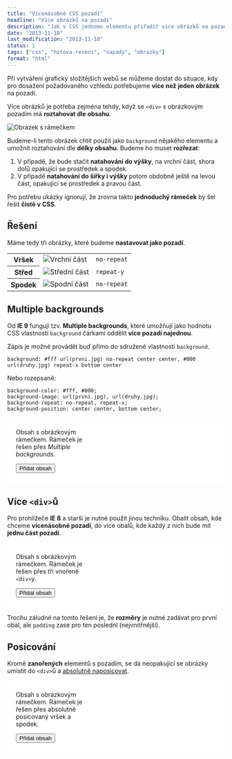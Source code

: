 ```yaml
---
title: "Vícenásobné CSS pozadí"
headline: "Více obrázků na pozadí"
description: "Jak v CSS jednomu elementu přiřadit více obrázků na pozadí."
date: "2013-11-18"
last_modification: "2013-11-18"
status: 1
tags: ["css", "hotova-reseni", "napady", "obrazky"]
format: "html"
---
```


<p>Při vytváření graficky složitějších webů se můžeme dostat do situace, kdy pro dosažení požadovaného vzhledu potřebujeme <b>více než jeden obrázek</b> na pozadí.</p>

<p>Více obrázků je potřeba zejména tehdy, když se <code>&lt;div></code> s obrázkovým pozadím má <b>roztahovat dle obsahu</b>.</p>

<p><img src="/files/vice-obrazku/ramecek.png" alt="Obrázek s rámečkem" class="border"></p>

<p>Budeme-li tento obrázek chtít použít jako <code>background</code> nějakého elementu a umožnit roztahování dle <b>délky obsahu</b>. Budeme ho muset <b>rozřezat</b>:</p>

<ol>
  <li>V případě, že bude stačit <b>natahování do výšky</b>, na vrchní část, shora dolů opakující se prostředek a spodek.</li>
  <li>V případě <b>natahování do šířky i výšky</b> potom obdobně ještě na levou část, opakující se prostředek a pravou část.</li>
</ol>

<p>Pro potřebu ukázky ignoruji, že zrovna takto <b>jednoduchý rámeček</b> by šel řešit <b>čistě v CSS</b>.</p>

<h2 id="reseni">Řešení</h2>
<p>Máme tedy tři obrázky, které budeme <b>nastavovat jako pozadí</b>.</p>
<table>
  <tr>
    <th>Vršek</th>
    <td><img src="/files/vice-obrazku/ramecek-vrsek.png" alt="Vrchní část"></td>
    <td><code>no-repeat</code></td>
  </tr>
  <tr>
    <th>Střed</th>
    <td><img src="/files/vice-obrazku/ramecek-stred.png" alt="Střední část"></td>
    <td><code>repeat-y</code></td>
  </tr>  
  <tr>
    <th>Spodek</th>
    <td><img src="/files/vice-obrazku/ramecek-spodek.png" alt="Spodní část"></td>
    <td><code>no-repeat</code></td>
  </tr>
</table>

<h2 id="multiple-backgrounds">Multiple backgrounds</h2>
<p>Od <b>IE 9</b> fungují tzv. <b>Multiple backgrounds</b>, které umožňují jako hodnotu CSS vlastnosti <code>background</code> čárkami oddělit <b>více pozadí najednou</b>.</p>

<p>Zápis je možné provádět buď přímo do sdružené vlastnosti <code>background</code>.</p>
<pre><code>background: #fff url(prvni.jpg) no-repeat center center, #000 url(druhy.jpg) repeat-x bottom center</code></pre>

<p>Nebo rozepsaně:</p>
<pre><code>background-color: #fff, #000;
background-image: url(prvni.jpg), url(druhy.jpg);
background-repeat: no-repeat, repeat-x;
background-position: center center, bottom center;
</code></pre>

<div class="live" style="background: #fff">
  <style>
    .ramecek {width: 160px; padding: 10px 20px; 
      background: 
        url(/files/vice-obrazku/ramecek-vrsek.png) no-repeat left top, 
        url(/files/vice-obrazku/ramecek-spodek.png) no-repeat left bottom, 
        url(/files/vice-obrazku/ramecek-stred.png) repeat-y}
  </style>
  <div class="ramecek">
    <p>Obsah s obrázkovým rámečkem. Rámeček je řešen přes <i>Multiple backgrounds</i>.</p>
    <p><button onclick="this.parentNode.parentNode.appendChild(this.parentNode.parentNode.getElementsByTagName('p')[0].cloneNode(true))">Přidat obsah</button></p>
  </div>
</div>

<h2 id="vice-divu">Více <code>&lt;div></code>ů</h2>
<p>Pro prohlížeče <b>IE 8</b> a starší je nutné použít jinou techniku. Obalit obsah, kde chceme <b>vícenásobné pozadí</b>, do více obalů, kde každý z nich bude mít <b>jednu část pozadí</b>.</p>

<div class="live" style="background: #fff">
  <style>
    .ramecek-stred {background: url(/files/vice-obrazku/ramecek-stred.png) repeat-y; width: 200px}
    .ramecek-vrsek {background: url(/files/vice-obrazku/ramecek-vrsek.png) no-repeat left top}
    .ramecek-spodek {background: url(/files/vice-obrazku/ramecek-spodek.png) no-repeat left bottom; padding: 10px 20px}
  </style>
  <div class="ramecek-stred">
    <div class="ramecek-vrsek">
      <div class="ramecek-spodek">
        <p>Obsah s obrázkovým rámečkem. Rámeček je řešen přes tři vnořené <code>&lt;div></code>y.</p>
        <p><button onclick="this.parentNode.parentNode.appendChild(this.parentNode.parentNode.getElementsByTagName('p')[0].cloneNode(true))">Přidat obsah</button></p>
      </div>
    </div>
  </div>
</div>

<p>Trochu záludné na tomto řešení je, že <b>rozměry</b> je nutné zadávat pro první obal, ale <code>padding</code> zase pro ten poslední (nejvnitřnější).</p>

<h2 id="posicovani">Posicování</h2>
<p>Kromě <b>zanořených</b> elementů s pozadím, se dá neopakující se obrázky umístit do <code>&lt;div></code>ů a <a href="/position#absolute">absolutně naposicovat</a>.</p>

<div class="live" style="background: #fff">
  <style>
    .ramecek-obal {background: url(/files/vice-obrazku/ramecek-stred.png) repeat-y; width: 160px; padding: 10px 20px; position: relative;}
    .posicovany {background: url(/files/vice-obrazku/ramecek-vrsek.png); position: absolute; top: 0; left: 0; width: 200px; height: 20px;}
    .spodek {background: url(/files/vice-obrazku/ramecek-spodek.png); top: auto; bottom: 0}
  </style>
  <div class="ramecek-obal">
    <p>Obsah s obrázkovým rámečkem. Rámeček je řešen přes absolutně posicovaný vršek a spodek.</p>
    <p><button onclick="this.parentNode.parentNode.appendChild(this.parentNode.parentNode.getElementsByTagName('p')[0].cloneNode(true))">Přidat obsah</button></p>
    <div class="posicovany"></div><div class="posicovany spodek"></div>
  </div>
</div>